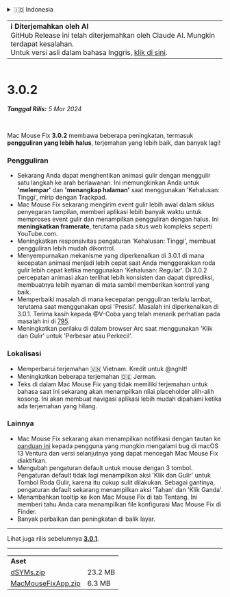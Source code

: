 <details>
<summary>🇮🇩 Indonesia</summary>

[🇬🇧 English (GitHub)](https://github.com/noah-nuebling/mac-mouse-fix/releases/tag/3.0.2)\
[🇦🇩 Català](https://redirect.macmousefix.com/?target=mmf-release&tag=3.0.2&locale=ca)\
[🇩🇪 Deutsch](https://redirect.macmousefix.com/?target=mmf-release&tag=3.0.2&locale=de)\
[🇪🇸 Español](https://redirect.macmousefix.com/?target=mmf-release&tag=3.0.2&locale=es)\
[🇫🇷 Français](https://redirect.macmousefix.com/?target=mmf-release&tag=3.0.2&locale=fr)\
**🇮🇩 Indonesia**\
[🇮🇹 Italiano](https://redirect.macmousefix.com/?target=mmf-release&tag=3.0.2&locale=it)\
[🇭🇺 Magyar](https://redirect.macmousefix.com/?target=mmf-release&tag=3.0.2&locale=hu)\
[🇳🇱 Nederlands](https://redirect.macmousefix.com/?target=mmf-release&tag=3.0.2&locale=nl)\
[🇵🇱 Polski](https://redirect.macmousefix.com/?target=mmf-release&tag=3.0.2&locale=pl)\
[🇧🇷 Português (Brasil)](https://redirect.macmousefix.com/?target=mmf-release&tag=3.0.2&locale=pt-BR)\
[🇵🇹 Português (Portugal)](https://redirect.macmousefix.com/?target=mmf-release&tag=3.0.2&locale=pt-PT)\
[🇷🇴 Română](https://redirect.macmousefix.com/?target=mmf-release&tag=3.0.2&locale=ro)\
[🇸🇪 Svenska](https://redirect.macmousefix.com/?target=mmf-release&tag=3.0.2&locale=sv)\
[🇻🇳 Tiếng Việt](https://redirect.macmousefix.com/?target=mmf-release&tag=3.0.2&locale=vi)\
[🇹🇷 Türkçe](https://redirect.macmousefix.com/?target=mmf-release&tag=3.0.2&locale=tr)\
[🇨🇿 Čeština](https://redirect.macmousefix.com/?target=mmf-release&tag=3.0.2&locale=cs)\
[🇬🇷 Ελληνικά](https://redirect.macmousefix.com/?target=mmf-release&tag=3.0.2&locale=el)\
[🇷🇺 Русский](https://redirect.macmousefix.com/?target=mmf-release&tag=3.0.2&locale=ru)\
[🇺🇦 Українська](https://redirect.macmousefix.com/?target=mmf-release&tag=3.0.2&locale=uk)\
[🇮🇱 עברית](https://redirect.macmousefix.com/?target=mmf-release&tag=3.0.2&locale=he)\
[🇸🇦 العربية](https://redirect.macmousefix.com/?target=mmf-release&tag=3.0.2&locale=ar)\
[🇮🇳 हिन्दी](https://redirect.macmousefix.com/?target=mmf-release&tag=3.0.2&locale=hi)\
[🇹🇭 ไทย](https://redirect.macmousefix.com/?target=mmf-release&tag=3.0.2&locale=th)\
[🇨🇳 中文 (简体)](https://redirect.macmousefix.com/?target=mmf-release&tag=3.0.2&locale=zh-Hans)\
[🇨🇳 中文 (繁體)](https://redirect.macmousefix.com/?target=mmf-release&tag=3.0.2&locale=zh-Hant)\
[🇭🇰 中文（香港)](https://redirect.macmousefix.com/?target=mmf-release&tag=3.0.2&locale=zh-HK)\
[🇯🇵 日本語](https://redirect.macmousefix.com/?target=mmf-release&tag=3.0.2&locale=ja)\
[🇰🇷 한국어](https://redirect.macmousefix.com/?target=mmf-release&tag=3.0.2&locale=ko)\
[Help translate Mac Mouse Fix to different languages!](https://github.com/noah-nuebling/mac-mouse-fix/discussions/731)
</details>
<table align=><td>
<b>ℹ️ Diterjemahkan oleh AI</b><br>
GitHub Release ini telah diterjemahkan oleh Claude AI. Mungkin terdapat kesalahan.<br>
Untuk versi asli dalam bahasa Inggris, <a href="https://github.com/noah-nuebling/mac-mouse-fix/releases/tag/3.0.2">klik di sini</a>.
</td></table>

<table></table>

# 3.0.2
***Tanggal Rilis:** 5 Mar 2024*

<br>

Mac Mouse Fix **3.0.2** membawa beberapa peningkatan, termasuk **pengguliran yang lebih halus**, terjemahan yang lebih baik, dan banyak lagi!

### Pengguliran

- Sekarang Anda dapat menghentikan animasi gulir dengan menggulir satu langkah ke arah berlawanan. Ini memungkinkan Anda untuk **'melempar'** dan **'menangkap halaman'** saat menggunakan 'Kehalusan: Tinggi', mirip dengan Trackpad.
- Mac Mouse Fix sekarang mengirim event gulir lebih awal dalam siklus penyegaran tampilan, memberi aplikasi lebih banyak waktu untuk memproses event gulir dan menampilkan pengguliran dengan halus. Ini **meningkatkan framerate**, terutama pada situs web kompleks seperti YouTube.com.
- Meningkatkan responsivitas pengaturan 'Kehalusan: Tinggi', membuat pengguliran lebih mudah dikontrol.
- Menyempurnakan mekanisme yang diperkenalkan di 3.0.1 di mana kecepatan animasi menjadi lebih cepat saat Anda menggerakkan roda gulir lebih cepat ketika menggunakan 'Kehalusan: Regular'. Di 3.0.2 percepatan animasi akan terlihat lebih konsisten dan dapat diprediksi, membuatnya lebih nyaman di mata sambil memberikan kontrol yang baik.
- Memperbaiki masalah di mana kecepatan pengguliran terlalu lambat, terutama saat menggunakan opsi 'Presisi'. Masalah ini diperkenalkan di 3.0.1. Terima kasih kepada @V-Coba yang telah menarik perhatian pada masalah ini di [795](https://github.com/noah-nuebling/mac-mouse-fix/issues/795).
- Meningkatkan perilaku di dalam browser Arc saat menggunakan 'Klik dan Gulir' untuk 'Perbesar atau Perkecil'.

### Lokalisasi

- Memperbarui terjemahan 🇻🇳 Vietnam. Kredit untuk @nghlt!
- Meningkatkan beberapa terjemahan 🇩🇪 Jerman.
- Teks di dalam Mac Mouse Fix yang tidak memiliki terjemahan untuk bahasa saat ini sekarang akan menampilkan nilai placeholder alih-alih kosong. Ini akan membuat navigasi aplikasi lebih mudah dipahami ketika ada terjemahan yang hilang.

### Lainnya

- Mac Mouse Fix sekarang akan menampilkan notifikasi dengan tautan ke [panduan ini](https://github.com/noah-nuebling/mac-mouse-fix/discussions/861) kepada pengguna yang mungkin mengalami bug di macOS 13 Ventura dan versi selanjutnya yang dapat mencegah Mac Mouse Fix diaktifkan.
- Mengubah pengaturan default untuk mouse dengan 3 tombol. Pengaturan default tidak lagi menampilkan aksi 'Klik dan Gulir' untuk Tombol Roda Gulir, karena itu cukup sulit dilakukan. Sebagai gantinya, pengaturan default sekarang menampilkan aksi 'Tahan' dan 'Klik Ganda'.
- Menambahkan tooltip ke ikon Mac Mouse Fix di tab Tentang. Ini memberi tahu Anda cara menampilkan file konfigurasi Mac Mouse Fix di Finder.
- Banyak perbaikan dan peningkatan di balik layar.

---

Lihat juga rilis sebelumnya [**3.0.1**](https://redirect.macmousefix.com/?target=mmf-release&tag=3.0.1&locale=id).

---

<table align="start">
<tr>
    <td colspan=2>
        <b>Aset</b>
    </td>
</tr>
<tr>
    <td><a href="https://github.com/noah-nuebling/mac-mouse-fix/releases/download/3.0.2/dSYMs.zip">dSYMs.zip</a></td>
    <td>23.2 MB</td>
</tr>
<tr>
    <td><a href="https://github.com/noah-nuebling/mac-mouse-fix/releases/download/3.0.2/MacMouseFixApp.zip">MacMouseFixApp.zip</a></td>
    <td>6.3 MB</td>
</tr>
</table>